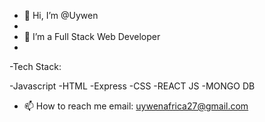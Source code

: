 - 👋 Hi, I’m @Uywen
- 
- 👀 I’m a Full Stack Web Developer
- 
-Tech Stack:

-Javascript
-HTML
-Express
-CSS
-REACT JS
-MONGO DB

- 📫 How to reach me email: uywenafrica27@gmail.com

<!---
Uywen/Uywen is a ✨ special ✨ repository because its `README.md` (this file) appears on your GitHub profile.
You can click the Preview link to take a look at your changes.
--->
